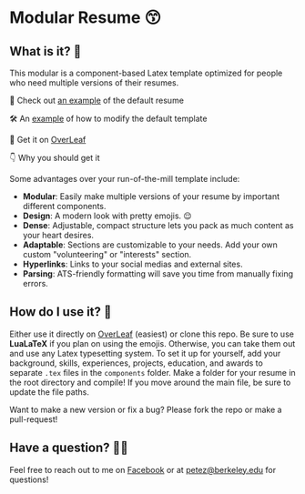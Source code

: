 # Modular Resume 😙

## What is it? 🤨

This modular is a component-based Latex template optimized for people who need multiple versions of their resumes.

👀 Check out [an example](/resume-general/Peter_Zhang_Resume.pdf) of the default resume

🛠 An [example](../cv/cv-academic/Peter_Zhang_Resume.pdf) of how to modify the default template

🍃 Get it on [OverLeaf](https://www.overleaf.com/latex/templates/modular-resume/kyghjmzkfzwb)

👇 Why you should get it

Some advantages over your run-of-the-mill template include:

- **Modular**: Easily make multiple versions of your resume by important different components.
- **Design**: A modern look with pretty emojis. 😌
- **Dense**: Adjustable, compact structure lets you pack as much content as your heart desires.
- **Adaptable**: Sections are customizable to your needs. Add your own custom "volunteering" or "interests" section.
- **Hyperlinks**: Links to your social medias and external sites.
- **Parsing**: ATS-friendly formatting will save you time from manually fixing errors.

## How do I use it? 🤔

Either use it directly on [OverLeaf](https://www.overleaf.com/latex/templates/modular-resume/kyghjmzkfzwb) (easiest) or clone this repo. Be sure to use **LuaLaTeX** if you plan on using the emojis. Otherwise, you can take them out and use any Latex typesetting system. To set it up for yourself, add your background, skills, experiences, projects, education, and awards to separate `.tex` files in the `components` folder. Make a folder for your resume in the root directory and compile! If you move around the main file, be sure to update the file paths.

Want to make a new version or fix a bug? Please fork the repo or make a pull-request!

## Have a question? 🙋‍♂️

Feel free to reach out to me on [Facebook](https://www.facebook.com/petejzh/) or at [petez@berkeley.edu](mailto:petez@berkeley.edu) for questions!
